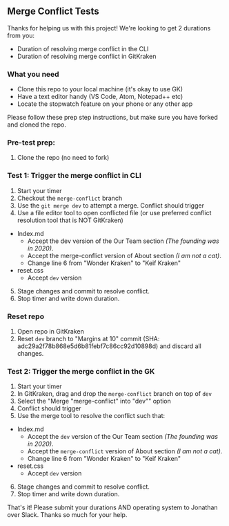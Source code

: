 ## Merge Conflict Tests

Thanks for helping us with this project! We're looking to get 2 durations from you:

- Duration of resolving merge conflict in the CLI
- Duration of resolving merge conflict in GitKraken

### What you need

- Clone this repo to your local machine (it's okay to use GK)
- Have a text editor handy (VS Code, Atom, Notepad++ etc)
- Locate the stopwatch feature on your phone or any other app

Please follow these prep step instructions, but make sure you have forked and cloned the repo.

### Pre-test prep:

1. Clone the repo (no need to fork)


### Test 1: Trigger the merge conflict in CLI


1. Start your timer
2. Checkout the `merge-conflict` branch
3. Use the `git merge dev` to attempt a merge. Conflict should trigger
4. Use a file editor tool to open conflicted file (or use preferred conflict resolution tool that is NOT GitKraken)
  - Index.md
    - Accept the dev version of the Our Team section _(The founding was in 2020)_.
    - Accept the merge-conflict version of About section _(I am not a cat)_.
    - Change line 6 from "Wonder Kraken" to "Keif Kraken"
  - reset.css
    - Accept `dev` version 
5. Stage changes and commit to resolve conflict.
6. Stop timer and write down duration. 

### Reset repo

1. Open repo in GitKraken
2. Reset `dev` branch to "Margins at 10" commit (SHA: adc29a2f78b868e5d6b81febf7c86cc92d10898d) and discard all changes.

### Test 2: Trigger the merge conflict in the GK


1. Start your timer
2. In GitKraken, drag and drop the `merge-conflict` branch on top of `dev`
3. Select the "Merge "merge-conflict" into "dev"" option
4. Conflict should trigger
5. Use the merge tool to resolve the conflict such that: 
- Index.md
    - Accept the `dev` version of the Our Team section _(The founding was in 2020)_.
    - Accept the `merge-conflict` version of About section _(I am not a cat)_.
    - Change line 6 from "Wonder Kraken" to "Keif Kraken"
- reset.css
    - Accept `dev` version
6. Stage changes and commit to resolve conflict.
7. Stop timer and write down duration. 


That's it! Please submit your durations AND operating system to Jonathan over Slack. Thanks so much for your help.
